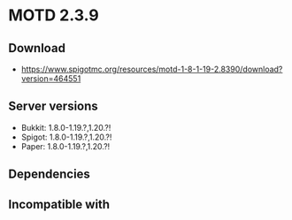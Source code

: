 # MOTD 2.3.9

## Download
- https://www.spigotmc.org/resources/motd-1-8-1-19-2.8390/download?version=464551

## Server versions
- Bukkit: 1.8.0-1.19.?,1.20.?!
- Spigot: 1.8.0-1.19.?,1.20.?!
- Paper: 1.8.0-1.19.?,1.20.?!

## Dependencies

## Incompatible with